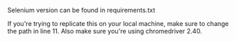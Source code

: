 Selenium version can be found in requirements.txt

If you're trying to replicate this on your local machine, make sure to change the path in line 11. Also make sure you're using chromedriver 2.40.  